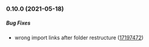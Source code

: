 ### 0.10.0 (2021-05-18)

##### Bug Fixes

*  wrong import links after folder restructure ([17197472](https://github.com/IgorSzyporyn/badger-ui/commit/17197472cbc4a2b1c8d28933e2fd596c671cded2))

